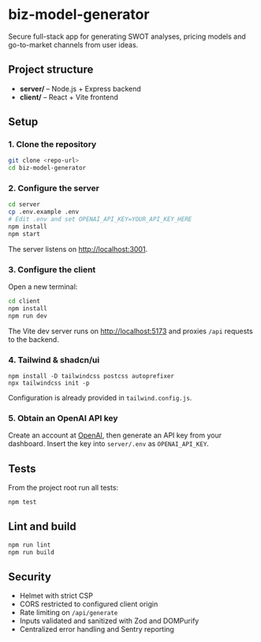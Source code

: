 # biz-model-generator

Secure full-stack app for generating SWOT analyses, pricing models and go-to-market channels from user ideas.

## Project structure

- **server/** – Node.js + Express backend
- **client/** – React + Vite frontend

## Setup

### 1. Clone the repository
```bash
git clone <repo-url>
cd biz-model-generator
```

### 2. Configure the server
```bash
cd server
cp .env.example .env
# Edit .env and set OPENAI_API_KEY=YOUR_API_KEY_HERE
npm install
npm start
```
The server listens on [http://localhost:3001](http://localhost:3001).

### 3. Configure the client
Open a new terminal:
```bash
cd client
npm install
npm run dev
```
The Vite dev server runs on [http://localhost:5173](http://localhost:5173) and proxies `/api` requests to the backend.

### 4. Tailwind & shadcn/ui
```
npm install -D tailwindcss postcss autoprefixer
npx tailwindcss init -p
```
Configuration is already provided in `tailwind.config.js`.

### 5. Obtain an OpenAI API key
Create an account at [OpenAI](https://platform.openai.com/), then generate an API key from your dashboard. Insert the key into `server/.env` as `OPENAI_API_KEY`.

## Tests
From the project root run all tests:
```bash
npm test
```

## Lint and build
```bash
npm run lint
npm run build
```

## Security
- Helmet with strict CSP
- CORS restricted to configured client origin
- Rate limiting on `/api/generate`
- Inputs validated and sanitized with Zod and DOMPurify
- Centralized error handling and Sentry reporting
